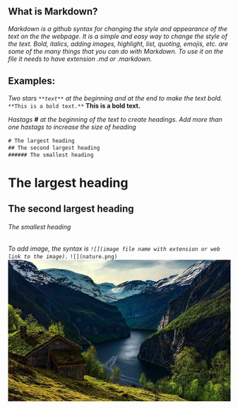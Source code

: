 ## What is Markdown?

*Markdown is a github syntax for changing the style and appearance of the text on the the webpage. It is a simple and easy way
to change the style of the text. Bold, italics, adding images, highlight, list, quoting, emojis, etc. are some of the many things that you
can do with Markdown. To use it on the file it needs to have extension .md or .markdown.* 

## Examples:

*Two stars `**text**` at the beginning and at the end to make the text bold.*
`**This is a bold text.**`
**This is a bold text.**

*Hastags **#** at the beginning of the text to create headings. Add more than one hastags to increase the size of heading*

 ```
 # The largest heading
 ## The second largest heading
 ###### The smallest heading
 ```
 # The largest heading
 ## The second largest heading
 ###### The smallest heading
 
 _To add image, the syntax is `![](image file name with extension or web link to the image).`_ 
`![](nature.png)`
![](nature.png)
 



